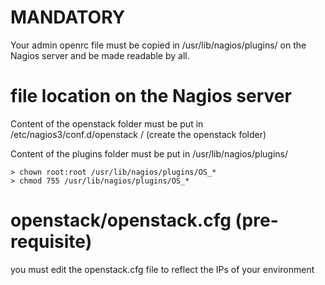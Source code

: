 # MANDATORY
Your admin openrc file must be copied in /usr/lib/nagios/plugins/ on the Nagios server and be made readable by all.

# file location on the Nagios server
Content of the openstack folder must be put in /etc/nagios3/conf.d/openstack /           (create the openstack folder)

Content of the plugins folder must be put in /usr/lib/nagios/plugins/
```
> chown root:root /usr/lib/nagios/plugins/OS_*
> chmod 755 /usr/lib/nagios/plugins/OS_*
```

# openstack/openstack.cfg (pre-requisite)
you must edit the openstack.cfg file to reflect the IPs of your environment

